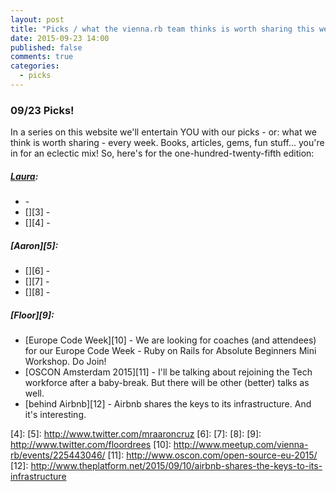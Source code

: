 ```yaml
---
layout: post
title: "Picks / what the vienna.rb team thinks is worth sharing this week"
date: 2015-09-23 14:00
published: false
comments: true
categories:
  - picks
---
```


### 09/23 Picks!

In a series on this website we'll entertain YOU with our picks - or: what we think is worth sharing - every week.
Books, articles, gems, fun stuff... you're in for an eclectic mix! So, here's for the one-hundred-twenty-fifth edition:

##### [Laura][1]:
- [][2] -
- [][3] -
- [][4] -

##### [Aaron][5]:
- [][6] -
- [][7] -
- [][8] -


##### [Floor][9]:
- [Europe Code Week][10] - We are looking for coaches (and attendees) for our Europe Code Week - Ruby on Rails for Absolute Beginners Mini Workshop. Do Join!
- [OSCON Amsterdam 2015][11] - I'll be talking about rejoining the Tech workforce after a baby-break. But there will be other (better) talks as well. 
- [behind Airbnb][12] - Airbnb shares the keys to its infrastructure. And it's interesting.


[1]: http://www.twitter.com/alicetragedy
[2]:
[3]:
[4]:
[5]: http://www.twitter.com/mraaroncruz
[6]:
[7]:
[8]:
[9]: http://www.twitter.com/floordrees
[10]: http://www.meetup.com/vienna-rb/events/225443046/
[11]: http://www.oscon.com/open-source-eu-2015/
[12]: http://www.theplatform.net/2015/09/10/airbnb-shares-the-keys-to-its-infrastructure
